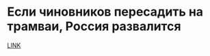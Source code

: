 # Если чиновников пересадить на трамваи, Россия развалится



[LINK](https://varlamov.ru/4174511.html)